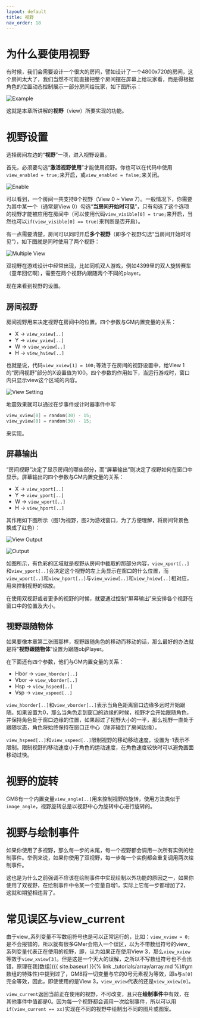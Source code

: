 ```yaml
---
layout: default
title: 视野
nav_order: 18
---
```


# 为什么要使用视野

有时候，我们会需要设计一个很大的房间，譬如设计了一个4800x720的房间，这个房间太大了，我们当然不可能直接把整个房间摆在屏幕上给玩家看，而是得根据角色的位置动态控制展示一部分房间给玩家，如下图所示：

![Example](/assets/images/view/example.gif)

这就是本章所讲解的**视野**（view）所要实现的功能。

# 视野设置

选择房间左边的“**视野**”一项，进入视野设置。

首先，必须要勾选“**激活视野使用**”才能使用视野。你也可以在代码中使用`view_enabled = true;`来开启，或`view_enabled = false;`来关闭。

![Enable](/assets/images/view/enable.png)

可以看到，一个房间一共支持8个视野（View 0 ~ View 7）。一般情况下，你需要为其中某一个（通常是View 0）勾选“**当房间开始时可见**”，只有勾选了这个选项的视野才能被应用在房间中（可以使用代码`view_visible[0] = true;`来开启，当然也可以`if(view_visible[0] == true)`来判断是否开启）。

有一点需要清楚，房间可以同时开启**多个视野**（即多个视野勾选“当房间开始时可见”），如下图就是同时使用了两个视野：

![Multiple View](/assets/images/view/multiple_view.png)

双视野在游戏设计中经常出现，比如同机双人游戏，例如4399里的双人旋转赛车（童年回忆啊），需要在两个视野内跟随两个不同的player。

现在来看到视野的设置。

## 房间视野

房间视野用来决定视野在房间中的位置。四个参数与GM内置变量的关系：

* X -> `view_xview[..]`
* Y -> `view_yview[..]`
* W -> `view_wview[..]`
* H -> `view_hview[..]`

也就是说，代码`view_xview[1] = 100;`等效于在房间的视野设置中，给View 1的“房间视野”部分的X设置值为100。四个参数的作用如下，当运行游戏时，窗口内只显示view这个区域的内容。

![View Setting](/assets/images/view/view_setting.png)

地震效果就可以通过在步事件或计时器事件中写

```c
view_xview[0] = random(30) - 15;
view_yview[0] = random(30) - 15;
```

来实现。

## 屏幕输出

“房间视野”决定了显示房间的哪些部分，而“屏幕输出”则决定了视野如何在窗口中显示。屏幕输出的四个参数与GM内置变量的关系：

* X -> `view_xport[..]`
* Y -> `view_yport[..]`
* W -> `view_wport[..]`
* H -> `view_hport[..]`

其作用如下图所示（图1为视野，图2为游戏窗口，为了方便理解，将房间背景色换成了红色）：

![View Output](/assets/images/view/view_output.png)

![Output](/assets/images/view/output.png)

如图所示，有色彩的区域就是视野从房间中截取的那部分内容，`view_xport[..]`和`view_yport[..]`会决定这个视野的左上角显示在窗口的什么位置，而`view_wport[..]`和`view_hport[..]`与`view_wview[..]`和`view_hview[..]`相对应，用来控制视野的缩放。

在使用双视野或者更多的视野的时候，就要通过控制“屏幕输出”来安排各个视野在窗口中的位置及大小。

## 视野跟随物体

如果要像本章第二张图那样，视野跟随角色的移动而移动的话，那么最好的办法就是将“**视野跟随物体**”设置为跟随objPlayer。

在下面还有四个参数，他们与GM内置变量的关系：

* Hbor -> `view_hborder[..]`
* Vbor -> `view_vborder[..]`
* Hsp -> `view_hspeed[..]`
* Vsp -> `view_vspeed[..]`

`view_hborder[..]`和`view_vborder[..]`表示当角色距离窗口边缘多远时开始跟随。如果设置为0，那么当角色走到窗口的边缘的时候，视野才会开始跟随角色，并保持角色处于窗口边缘的位置，如果超过了视野大小的一半，那么视野一直处于跟随状态，角色将始终保持在窗口正中心（除非碰到了房间边缘）。

`view_hspeed[..]`和`view_vspeed[..]`限制视野的移动移动速度，设置为-1表示不限制。限制视野的移动速度小于角色的运动速度，在角色速度较快时可以避免画面移动过快。

# 视野的旋转

GM8有一个内置变量`view_angle[..]`用来控制视野的旋转，使用方法类似于`image_angle`，视野旋转总是以视野中心为旋转中心进行旋转的。

# 视野与绘制事件

如果你使用了多视野，那么每一步的末尾，每一个视野都会调用一次所有实例的绘制事件。举例来说，如果你使用了双视野，每一步每一个实例都会重复调用两次绘制事件。

这也是为什么之前强调不应该在绘制事件中实现绘制以外功能的原因之一，如果你使用了双视野，在绘制事件中令某一个变量自增1，实际上它每一步都增加了2，这就和期望相违背了。

# 常见误区与view_current

由于view_系列变量不写数组符号也是可以正常运行的，比如：`view_xview = 0;`是不会报错的，所以就有很多GMer会陷入一个误区，以为不带数组符号的view_系列变量代表正在使用的视野，即，认为如果正在使用View 3，那么`view_xview`等效于`view_xview[3]`。但是这是一个天大的误解，之所以不写数组符号也不会出错，原理在我[数组]({{ site.baseurl }}{% link _tutorials/array/array.md %}#gm数组的特殊性)中提到过了，GM8将一切变量与它的0号元素视为等效，即`a`与`a[0]`完全等效，因此，即使使用的是View 3，`view_xview`代表的还是`view_xview[0]`。

`view_current`返回当前正在使用的视野，不可改变，且只在**绘制事件**中有效，在其他事件中值都是0。因为每一个视野都会调用一次绘制事件，所以可以用`if(view_current == xx)`实现在不同的视野中绘制出不同的图片或图案。
